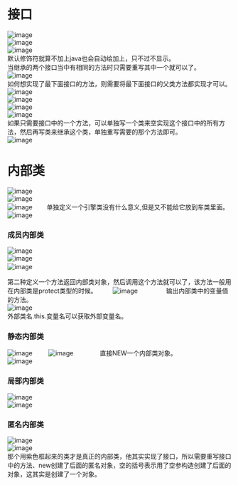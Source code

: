 # 接口
![image](https://github.com/DamaKiller/LargeleafHydrangea/assets/96570699/3457ce74-d0a7-43a4-a4bb-1835c0af2b9e)  
![image](https://github.com/DamaKiller/LargeleafHydrangea/assets/96570699/540f3baa-9a0b-469e-a5d4-c8275f5b6def)  
![image](https://github.com/DamaKiller/LargeleafHydrangea/assets/96570699/e3a9855c-84a5-4027-8a61-3ac6251a4367)  
默认修饰符就算不加上java也会自动给加上，只不过不显示。  
当继承的两个接口当中有相同的方法时只需要重写其中一个就可以了。  
![image](https://github.com/DamaKiller/LargeleafHydrangea/assets/96570699/9416c2f7-6ede-46d4-9522-a2f42a13de6b)  
如何想实现了最下面接口的方法，则需要将最下面接口的父类方法都实现才可以。    
![image](https://github.com/DamaKiller/LargeleafHydrangea/assets/96570699/8b0108be-58ba-4fa3-b88d-cda6f2d46da1)   
![image](https://github.com/DamaKiller/LargeleafHydrangea/assets/96570699/6ee0f096-c80f-4a08-bb7c-f50f5ea219d5)   
![image](https://github.com/DamaKiller/LargeleafHydrangea/assets/96570699/e0ed4739-f2eb-4677-8248-b257d6eae3ad)     
![image](https://github.com/DamaKiller/LargeleafHydrangea/assets/96570699/568bd5df-ed54-4fc7-b6b4-217345411bf6)    
如果只需要接口中的一个方法，可以单独写一个类来空实现这个接口中的所有方法，然后再写类来继承这个类，单独重写需要的那个方法即可。  
![image](https://github.com/DamaKiller/LargeleafHydrangea/assets/96570699/6cf4d322-cc2b-4665-a811-3451807da2d5)   


# 内部类
![image](https://github.com/DamaKiller/LargeleafHydrangea/assets/96570699/08a1b05d-d9f6-4319-b161-34f6e6f6ade0)   
![image](https://github.com/DamaKiller/LargeleafHydrangea/assets/96570699/268acf85-7b0e-485b-84b0-3a21514a6a5c)    
![image](https://github.com/DamaKiller/LargeleafHydrangea/assets/96570699/d189788f-4454-4bb8-ab4c-db8e80bc77e5)　　
单独定义一个引擎类没有什么意义,但是又不能给它放到车类里面。   
![image](https://github.com/DamaKiller/LargeleafHydrangea/assets/96570699/cc7ffa8d-df40-440e-8284-1ca5437f5126)    


### 成员内部类
![image](https://github.com/DamaKiller/LargeleafHydrangea/assets/96570699/266f40b4-0e96-4795-b2d2-5fc930f750e6)    
![image](https://github.com/DamaKiller/LargeleafHydrangea/assets/96570699/09153c91-4d5f-4f0a-868a-46efcad8174a)   
![image](https://github.com/DamaKiller/LargeleafHydrangea/assets/96570699/3718e1ac-12f1-4116-9738-4d7c7dc9e033)　　　

第二种定义一个方法返回内部类对象，然后调用这个方法就可以了，该方法一般用在内部类是protect类型的时候。   　　
![image](https://github.com/DamaKiller/LargeleafHydrangea/assets/96570699/7ec6dc04-c692-4847-8a26-912e96ef0b03)　　 　　
输出内部类中的变量值的方法。  
![image](https://github.com/DamaKiller/LargeleafHydrangea/assets/96570699/2d5aa210-9c1e-44e7-8916-0d7f12ede570)   
外部类名.this.变量名可以获取外部变量名。   


### 静态内部类
![image](https://github.com/DamaKiller/LargeleafHydrangea/assets/96570699/3750bad5-a9c4-4d04-8436-74848e6ff389)   　　
![image](https://github.com/DamaKiller/LargeleafHydrangea/assets/96570699/10318c25-df04-482d-a812-c11fae82cd27)　　　　
直接NEW一个内部类对象。  
![image](https://github.com/DamaKiller/LargeleafHydrangea/assets/96570699/65b0a325-dbe2-4bff-921e-751180ff65d7)   


### 局部内部类
![image](https://github.com/DamaKiller/LargeleafHydrangea/assets/96570699/1ddfa4de-9d16-4189-a913-a6959c918d92)  
![image](https://github.com/DamaKiller/LargeleafHydrangea/assets/96570699/3e09aa9f-d668-465b-a279-ec303cfa8dc5)  


### 匿名内部类
![image](https://github.com/DamaKiller/LargeleafHydrangea/assets/96570699/9f2792c7-c5aa-4667-9a51-682f6843bc4f)   
![image](https://github.com/DamaKiller/LargeleafHydrangea/assets/96570699/fd55f0ca-3a5f-408f-a7c7-665c68efb628)  
那个用紫色框起来的类才是真正的内部类，他其实实现了接口，所以需要重写接口中的方法、new创建了后面的匿名对象，空的括号表示用了空参构造创建了后面的对象，这其实是创建了一个对象。     



















